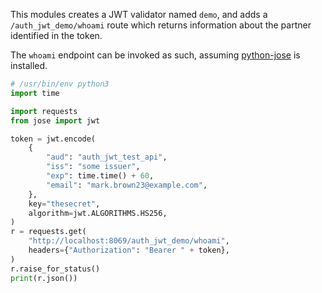 This modules creates a JWT validator named `demo`, and adds a
`/auth_jwt_demo/whoami` route which returns information about the
partner identified in the token.

The `whoami` endpoint can be invoked as such, assuming
[python-jose](https://pypi.org/project/python-jose/) is installed.

``` python
# /usr/bin/env python3
import time

import requests
from jose import jwt

token = jwt.encode(
    {
        "aud": "auth_jwt_test_api",
        "iss": "some issuer",
        "exp": time.time() + 60,
        "email": "mark.brown23@example.com",
    },
    key="thesecret",
    algorithm=jwt.ALGORITHMS.HS256,
)
r = requests.get(
    "http://localhost:8069/auth_jwt_demo/whoami",
    headers={"Authorization": "Bearer " + token},
)
r.raise_for_status()
print(r.json())
```
